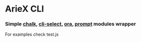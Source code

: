 # ArieX CLI
### Simple [chalk](https://github.com/chalk/chalk), [cli-select](https://github.com/cyrilwanner/cli-select), [ora](https://github.com/sindresorhus/ora), [prompt](https://github.com/flatiron/prompt) modules wrapper
For examples check test.js
